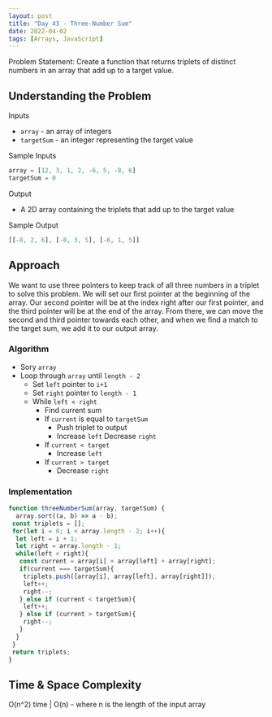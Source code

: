 ```yaml
---
layout: post
title: "Day 43 - Three-Number Sum"
date: 2022-04-02
tags: [Arrays, JavaScript]
---
```


Problem Statement: Create a function that returns triplets of distinct numbers in an array that add up to a target value.

## Understanding the Problem

Inputs

* `array` - an array of integers
* `targetSum` - an integer representing the target value

Sample Inputs

```js
array = [12, 3, 1, 2, -6, 5, -8, 6]
targetSum = 0
```

Output

* A 2D array containing the triplets that add up to the target value

Sample Output

```js
[[-8, 2, 6], [-8, 3, 5], [-6, 1, 5]]
```

## Approach

We want to use three pointers to keep track of all three numbers in a triplet to solve this problem. We will set our first pointer at the beginning of the array. Our second pointer will be at the index right after our first pointer, and the third pointer will be at the end of the array. From there, we can move the second and third pointer towards each other, and when we find a match to the target sum, we add it to our output array.

### Algorithm

* Sory `array`
* Loop through `array` until `length - 2`
  * Set `left` pointer to `i+1`
  * Set `right` pointer to `length - 1`
  * While `left < right`
    * Find current sum
    * If `current` is equal to `targetSum`
      * Push triplet to output
      * Increase `left` Decrease `right`
    * If `current < target`
      * Increase `left`
    * If `current > target`
      * Decrease `right`

### Implementation

```js
function threeNumberSum(array, targetSum) {
  array.sort((a, b) => a - b);
 const triplets = [];
 for(let i = 0; i < array.length - 2; i++){
  let left = i + 1;
  let right = array.length - 1;
  while(left < right){
   const current = array[i] + array[left] + array[right];
   if(current === targetSum){
    triplets.push([array[i], array[left], array[right]]);
    left++;
    right--;
   } else if (current < targetSum){
    left++;
   } else if (current > targetSum){
    right--;
   }
  }
 }
 return triplets;
}
```

## Time & Space Complexity

O(n^2) time | O(n) - where n is the length of the input array
